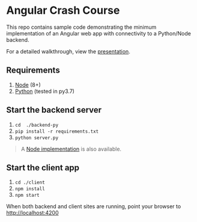 # Angular Crash Course

This repo contains sample code demonstrating the minimum implementation of an Angular web app with connectivity to a Python/Node backend.

For a detailed walkthrough, view the [presentation](./docs/guide.pdf).

## Requirements

1. [Node](https://nodejs.org/en/) (8+)
2. [Python](https://www.python.org/downloads/release/python-370/) (tested in py3.7)

## Start the backend server

1. `cd  ./backend-py`
2. `pip install -r requirements.txt`
3. `python server.py`

> A [Node implementation](./backend-js) is also available.

## Start the client app

1. `cd ./client`
2. `npm install`
3. `npm start`

When both backend and client sites are running, point your browser to [http://localhost:4200](http://localhost:4200)